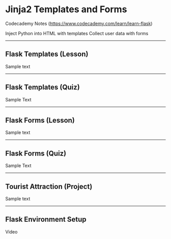 # Jinja2 Templates and Forms
Codecademy Notes (https://www.codecademy.com/learn/learn-flask)

Inject Python into HTML with templates
Collect user data with forms

----

## Flask Templates (Lesson)

Sample text

----

## Flask Templates (Quiz)

Sample Text

----

## Flask Forms (Lesson)

Sample text

----

## Flask Forms (Quiz)

Sample Text

----

## Tourist Attraction (Project)

Sample text

---- 

## Flask Environment Setup

Video

